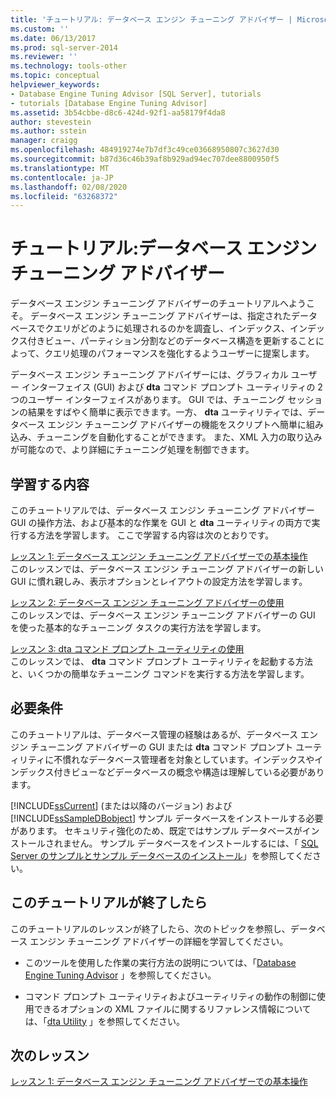 ```yaml
---
title: 'チュートリアル: データベース エンジン チューニング アドバイザー | Microsoft Docs'
ms.custom: ''
ms.date: 06/13/2017
ms.prod: sql-server-2014
ms.reviewer: ''
ms.technology: tools-other
ms.topic: conceptual
helpviewer_keywords:
- Database Engine Tuning Advisor [SQL Server], tutorials
- tutorials [Database Engine Tuning Advisor]
ms.assetid: 3b54cbbe-d8c6-424d-92f1-aa58179f4da8
author: stevestein
ms.author: sstein
manager: craigg
ms.openlocfilehash: 484919274e7b7df3c49ce03668950807c3627d30
ms.sourcegitcommit: b87d36c46b39af8b929ad94ec707dee8800950f5
ms.translationtype: MT
ms.contentlocale: ja-JP
ms.lasthandoff: 02/08/2020
ms.locfileid: "63268372"
---
```

# <a name="tutorial-database-engine-tuning-advisor"></a>チュートリアル:データベース エンジン チューニング アドバイザー
  データベース エンジン チューニング アドバイザーのチュートリアルへようこそ。 データベース エンジン チューニング アドバイザーは、指定されたデータベースでクエリがどのように処理されるのかを調査し、インデックス、インデックス付きビュー、パーティション分割などのデータベース構造を更新することによって、クエリ処理のパフォーマンスを強化するようユーザーに提案します。  
  
 データベース エンジン チューニング アドバイザーには、グラフィカル ユーザー インターフェイス (GUI) および **dta** コマンド プロンプト ユーティリティの 2 つのユーザー インターフェイスがあります。 GUI では、チューニング セッションの結果をすばやく簡単に表示できます。一方、 **dta** ユーティリティでは、データベース エンジン チューニング アドバイザーの機能をスクリプトへ簡単に組み込み、チューニングを自動化することができます。 また、XML 入力の取り込みが可能なので、より詳細にチューニング処理を制御できます。  
  
## <a name="what-you-will-learn"></a>学習する内容  
 このチュートリアルでは、データベース エンジン チューニング アドバイザー GUI の操作方法、および基本的な作業を GUI と **dta** ユーティリティの両方で実行する方法を学習します。 ここで学習する内容は次のとおりです。  
  
 [レッスン 1: データベース エンジン チューニング アドバイザーでの基本操作](../../relational-databases/performance/database-engine-tuning-advisor.md)  
 このレッスンでは、データベース エンジン チューニング アドバイザーの新しい GUI に慣れ親しみ、表示オプションとレイアウトの設定方法を学習します。  
  
 [レッスン 2: データベース エンジン チューニング アドバイザーの使用](lesson-2-using-database-engine-tuning-advisor.md)  
 このレッスンでは、データベース エンジン チューニング アドバイザーの GUI を使った基本的なチューニング タスクの実行方法を学習します。  
  
 [レッスン 3: dta コマンド プロンプト ユーティリティの使用](lesson-3-using-the-dta-command-prompt-utility.md)  
 このレッスンでは、 **dta** コマンド プロンプト ユーティリティを起動する方法と、いくつかの簡単なチューニング コマンドを実行する方法を学習します。  
  
## <a name="requirements"></a>必要条件  
 このチュートリアルは、データベース管理の経験はあるが、データベース エンジン チューニング アドバイザーの GUI または **dta** コマンド プロンプト ユーティリティに不慣れなデータベース管理者を対象としています。インデックスやインデックス付きビューなどデータベースの概念や構造は理解している必要があります。  
  
 [!INCLUDE[ssCurrent](../../includes/sscurrent-md.md)] (または以降のバージョン) および [!INCLUDE[ssSampleDBobject](../../includes/sssampledbobject-md.md)] サンプル データベースをインストールする必要があります。 セキュリティ強化のため、既定ではサンプル データベースがインストールされません。 サンプル データベースをインストールするには、「 [SQL Server のサンプルとサンプル データベースのインストール](http://sqlserversamples.codeplex.com)」を参照してください。  
  
## <a name="after-you-finish-this-tutorial"></a>このチュートリアルが終了したら  
 このチュートリアルのレッスンが終了したら、次のトピックを参照し、データベース エンジン チューニング アドバイザーの詳細を学習してください。  
  
-   このツールを使用した作業の実行方法の説明については、「[Database Engine Tuning Advisor](../../relational-databases/performance/database-engine-tuning-advisor.md) 」を参照してください。  
  
-   コマンド プロンプト ユーティリティおよびユーティリティの動作の制御に使用できるオプションの XML ファイルに関するリファレンス情報については、「[dta Utility](dta-utility.md) 」を参照してください。  
  
## <a name="next-lesson"></a>次のレッスン  
 [レッスン 1: データベース エンジン チューニング アドバイザーでの基本操作](../../relational-databases/performance/database-engine-tuning-advisor.md)  
  
  
